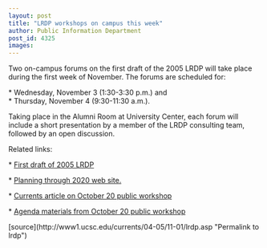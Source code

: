 ```yaml
---
layout: post
title: "LRDP workshops on campus this week"
author: Public Information Department
post_id: 4325
images:
---
```


<a name="content" id="content"></a>
<p>
  Two on-campus forums on the first draft of the 2005 LRDP will take place during the first week of November. The forums are scheduled for:<br>
</p>
<p>
  * Wednesday, November 3 (1:30-3:30 p.m.) and<br>
  * Thursday, November 4 (9:30-11:30 a.m.).<br>
</p>
<p>
  Taking place in the Alumni Room at University Center, each forum will include a short presentation by a member of the LRDP consulting team, followed by an open discussion.<br>
</p>
<p>
  Related links:<br>
</p>
<p>
  * <a href="http://press.ucsc.edu/text.asp?pid=569">First draft of 2005 LRDP</a><br>
</p>
<p>
  * <a href="http://www.ucsc.edu/planning_2020">Planning through 2020 web site.</a><br>
</p>
<p>
  * <a href="http://currents.ucsc.edu/04-05/10-11/lrdp.asp">Currents article on October 20 public workshop</a><br>
</p>
<p>
  * <a href="http://planning.ucsc.edu/lrdp/workshops/04-10-20/">Agenda materials from October 20 public workshop</a>
</p>
<form>

</form>
<p>

</p>
[source](http://www1.ucsc.edu/currents/04-05/11-01/lrdp.asp "Permalink to lrdp")
